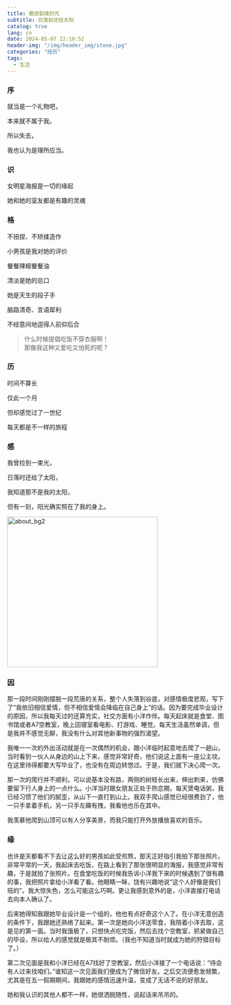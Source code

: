 ```yaml
---
title: 撒进裂缝的光
subtitle: 日落前还给太阳
catalog: true
lang: cn
date: 2024-05-07 22:18:52
header-img: "/img/header_img/stone.jpg"
categories: "经历"
tags:
  - 生活
---
```


### 序

就当是一个礼物吧，

本来就不属于我。

所以失去，

我也认为是理所应当。

### 识

女明星海报是一切的缘起

她和她的室友都是有趣的灵魂

### 格

不扭捏、不矫揉造作

小男孩是我对她的评价

餐餐辣椒餐餐油

清淡是她的忌口

她是天生的段子手

脑路清奇、言语犀利

不经意间地逗得人前仰后合

>什么时候提倡吃饭不穿衣服啊！  
那像我这种又爱吃又怕死的呢？

### 历

时间不算长

仅此一个月

但却感觉过了一世纪

每天都是不一样的旅程

### 感

我曾捡到一束光，

日落时还给了太阳，

我知道那不是我的太阳，

但有一刻，阳光确实照在了我的身上。

<img src="2.jpg" width="350" alt="about_bg2"></img>

### 因

那一段时间刚刚摆脱一段荒唐的关系，整个人失落到谷底，对感情极度悲观，写下了“我依旧相信爱情，但不相信爱情会降临在自己身上”的话。因为要完成毕业设计的原因，所以我每天过的还算充实，社交方面有小洋作伴。每天起床就是食堂、图书馆或者A7空教室，晚上回寝室看电影、打游戏、睡觉。每天生活虽然单调，但是我并不感觉无聊，我没有什么对其他新事物的强烈渴望。

我唯一一次的外出活动就是在一次偶然的机会，跟小洋临时起意地去爬了一趟山，当时看到一伙人从身边的山上下来，感觉非常好奇，他们说这上面有一座公主坟。在这里待得都要大写毕业了，也没有在周边转悠过。于是，我们就下决心爬一次。

那一次的爬行并不顺利，可以说基本没有路，两侧的树枝长出来，伸出刺来，仿佛要留下行人身上的一点什么。小洋当时跟女朋友正处于热恋期，每天煲电话粥，我已经习惯了他们的腻歪，从山下一直打到山上。我双手爬山感觉已经很费劲了，他一只手拿着手机，另一只手左薅有拽，我看他也乐在其中。

我羡慕他爬到山顶可以有人分享美景，而我只能打开外放播放喜欢的音乐。

### 缘

也许是天都看不下去让这么好的男孩如此受煎熬，那天正好指引我拍下那张照片。非常平常的一天，我起床去吃饭，在路上看到了那张很明显的海报，我感觉非常有趣，于是就拍了张照片。在食堂吃饭的时候我告诉小洋我下来的时候遇到了很有趣的事，我把照片拿给小洋看了看。他眼睛一眯，饶有兴趣地说“这个人好像是我们班的”。我大惊失色，怎么可能这么巧啊。更让我感到意外的是，小洋直接打电话去向本人确认了。

后来她得知我跟她毕业设计是一个组的，他也有点好奇这个人了。在小洋无意创造的条件下，我跟她还熟络了起来。第一次是她向小洋送零食，我陪着小洋去取，这是见的第一面。当时我饿极了，只想快点吃完饭，然后去找个空教室，抓紧做自己的毕设，所以给人的感觉就是极其不耐烦。（我也不知道当时就成为她的狩猎目标了。）

第二次见面是我和小洋已经在A7找好了空教室，然后小洋接了一个电话说：“待会有人过来找咱们。”谁知这一次见面我们便成为了微信好友。之后交流便愈发频繁，尤其是在五一假期期间，我跟她的感情迅速升温，变成了无话不说的好朋友。

她和我认识的其他人都不一样，她很洒脱随性，说起话来吊吊的。